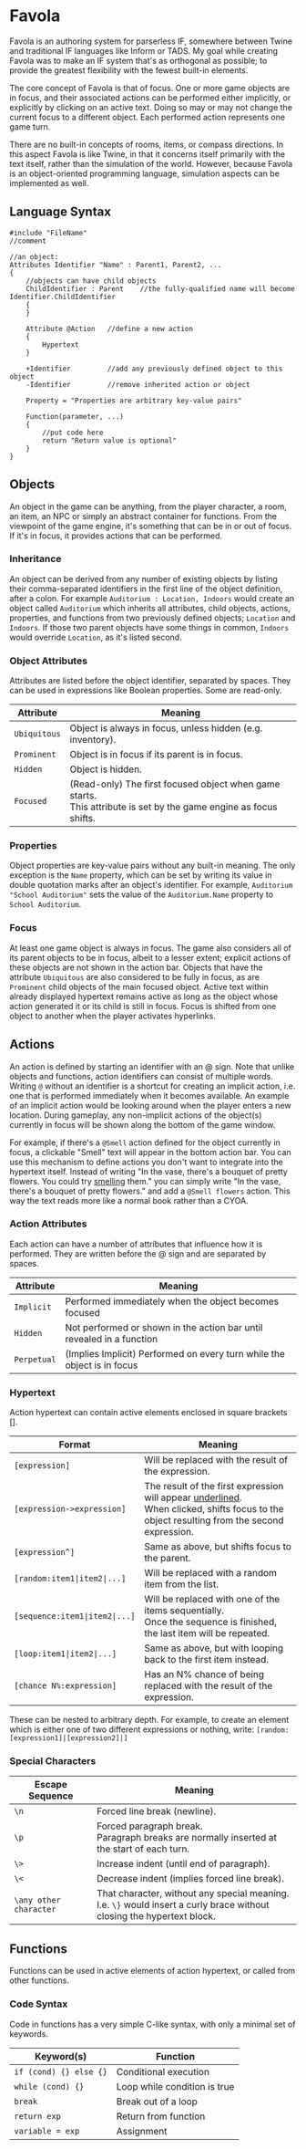 # Favola

Favola is an authoring system for parserless IF, somewhere between Twine and traditional IF languages like Inform or TADS. My goal while creating Favola was to make an IF system that's as orthogonal as possible; to provide the greatest flexibility with the fewest built-in elements.

The core concept of Favola is that of focus. One or more game objects are in focus, and their associated actions can be performed either implicitly, or explicitly by clicking on an active text. Doing so may or may not change the current focus to a different object. Each performed action represents one game turn.

There are no built-in concepts of rooms, items, or compass directions. In this aspect Favola is like Twine, in that it concerns itself primarily with the text itself, rather than the simulation of the world. However, because Favola is an object-oriented programming language, simulation aspects can be implemented as well.



## Language Syntax

	#include "FileName"
	//comment
	
	//an object:
	Attributes Identifier "Name" : Parent1, Parent2, ...
	{
		//objects can have child objects
		ChildIdentifier : Parent	//the fully-qualified name will become Identifier.ChildIdentifier
		{
		}
	
		Attribute @Action	//define a new action
		{
	    	Hypertext
		}
	
		+Identifier			//add any previously defined object to this object
		-Identifier			//remove inherited action or object
	
		Property = "Properties are arbitrary key-value pairs"
		
		Function(parameter, ...)
		{
			//put code here
			return "Return value is optional"
		}
	}




## Objects

An object in the game can be anything, from the player character, a room, an item, an NPC or simply an abstract container for functions. From the viewpoint of the game engine, it's something that can be in or out of focus. If it's in focus, it provides actions that can be performed.

### Inheritance

An object can be derived from any number of existing objects by listing their comma-separated identifiers in the first line of the object definition, after a colon. For example `Auditorium : Location, Indoors` would create an object called `Auditorium` which inherits all attributes, child objects, actions, properties, and functions from two previously defined objects; `Location` and `Indoors`. If those two parent objects have some things in common, `Indoors` would override `Location`, as it's listed second.

### Object Attributes

Attributes are listed before the object identifier, separated by spaces. They can be used in expressions like Boolean properties. Some are read-only.

Attribute | Meaning
----|----
`Ubiquitous` | Object is always in focus, unless hidden (e.g. inventory). 
`Prominent` | Object is in focus if its parent is in focus. 
`Hidden` | Object is hidden. 
`Focused` | (Read-only) The first focused object when game starts.<br />This attribute is set by the game engine as focus shifts. 

### Properties

Object properties are key-value pairs without any built-in meaning. The only exception is the `Name` property, which can be set by writing its value in double quotation marks after an object's identifier. For example, `Auditorium "School Auditorium"` sets the value of the `Auditorium.Name` property to `School Auditorium`.

### Focus

At least one game object is always in focus. The game also considers all of its parent objects to be in focus, albeit to a lesser extent; explicit actions of these objects are not shown in the action bar. Objects that have the attribute `Ubiquitous` are also considered to be fully in focus, as are `Prominent` child objects of the main focused object. Active text within already displayed hypertext remains active as long as the object whose action generated it or its child is still in focus. Focus is shifted from one object to another when the player activates hyperlinks.



Actions
----------

An action is defined by starting an identifier with an @ sign. Note that unlike objects and functions, action identifiers can consist of multiple words. Writing `@` without an identifier is a shortcut for creating an implicit action, i.e. one that is performed immediately when it becomes available. An example of an implicit action would be looking around when the player enters a new location. During gameplay, any non-implicit actions of the object(s) currently in focus will be shown along the bottom of the game window.

For example, if there's a `@Smell` action defined for the object currently in focus, a clickable "Smell" text will appear in the bottom action bar. You can use this mechanism to define actions you don't want to integrate into the hypertext itself. Instead of writing "In the vase, there's a bouquet of pretty flowers. You could try <u>smelling</u> them." you can simply write "In the vase, there's a bouquet of pretty flowers." and add a `@Smell flowers` action. This way the text reads more like a normal book rather than a CYOA.

### Action Attributes

Each action can have a number of attributes that influence how it is performed. They are written before the @ sign and are separated by spaces.

Attribute | Meaning
---|---
`Implicit` | Performed immediately when the object becomes focused 
`Hidden` | Not performed or shown in the action bar until revealed in a function 
`Perpetual` | (Implies Implicit) Performed on every turn while the object is in focus 

### Hypertext

Action hypertext can contain active elements enclosed in square brackets [].

| Format                       | Meaning                                                      |
| ---------------------------- | ------------------------------------------------------------ |
| `[expression]`               | Will be replaced with the result of the expression.          |
| `[expression->expression]`   | The result of the first expression will appear <u>underlined</u>.<br />When clicked, shifts focus to the object resulting from the second expression. |
| `[expression^]`              | Same as above, but shifts focus to the parent.               |
| `[random:item1\|item2\|...]`   | Will be replaced with a random item from the list.           |
| `[sequence:item1\|item2\|...]` | Will be replaced with one of the items sequentially.<br />Once the sequence is finished, the last item will be repeated. |
| `[loop:item1\|item2\|...]`     | Same as above, but with looping back to the first item instead. |
| `[chance N%:expression]`     | Has an N% chance of being replaced with the result of the expression. |

These can be nested to arbitrary depth. For example, to create an element which is either one of two different expressions or nothing, write:
`[random:[expression1]|[expression2]|]`

### Special Characters

| Escape Sequence       | Meaning                                                      |
| --------------------- | ------------------------------------------------------------ |
| `\n`                    | Forced line break (newline).                                 |
| `\p`                    | Forced paragraph break.<br />Paragraph breaks are normally inserted at the start of each turn. |
| `\>`                   | Increase indent (until end of paragraph).                    |
| `\<`                   | Decrease indent (implies forced line break).                 |
| `\any other character` | That character, without any special meaning.<br />I.e. `\}` would insert a curly brace without closing the hypertext block. |



## Functions

Functions can be used in active elements of action hypertext, or called from other functions.

### Code Syntax

Code in functions has a very simple C-like syntax, with only a minimal set of keywords.

| Keyword(s)           | Function                     |
| -------------------- | ---------------------------- |
| `if (cond) {} else {}` | Conditional execution        |
| `while (cond) {}`      | Loop while condition is true |
| `break`                | Break out of a loop          |
| `return exp`           | Return from function         |
| `variable = exp`       | Assignment                   |
